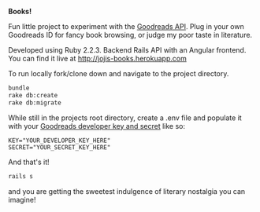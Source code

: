 **Books!**

Fun little project to experiment with the [Goodreads API](https://www.goodreads.com/api/). Plug in your own Goodreads ID for fancy book browsing, or judge my poor taste in literature. 

Developed using Ruby 2.2.3. Backend Rails API with an Angular frontend. You can find it live at http://jojis-books.herokuapp.com

To run locally fork/clone down and navigate to the project directory.
```bash
bundle
rake db:create
rake db:migrate
```
While still in the projects root directory, create a .env file and populate it with your [Goodreads developer key and secret](https://www.goodreads.com/api/keys) like so:
```Text
KEY="YOUR_DEVELOPER_KEY_HERE"
SECRET="YOUR_SECRET_KEY_HERE"
```
And that's it! 
```bash
rails s
```
and you are getting the sweetest indulgence of literary nostalgia you can imagine!